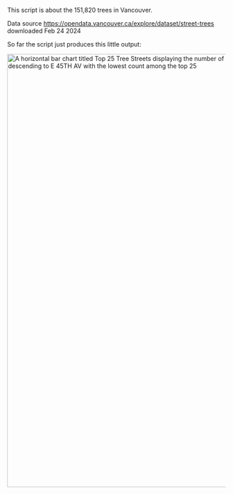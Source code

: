This script is about the 151,820 trees in Vancouver. 

Data source https://opendata.vancouver.ca/explore/dataset/street-trees downloaded Feb 24 2024

So far the script just produces this little output:

<img width="999" alt="A horizontal bar chart titled Top 25 Tree Streets displaying the number of trees on various streets with CAMBIE ST having the highest count descending to E 45TH AV with the lowest count among the top 25" src="https://github.com/blakefrederick/trees/assets/4672139/620e6754-5d53-4d76-902d-88616d70a4e0">
